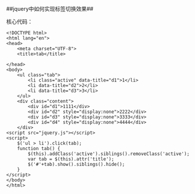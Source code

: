 ##jquery中如何实现标签切换效果##

核心代码：

    <!DOCTYPE html>
	<html lang="en">
	<head>
		<meta charset="UTF-8">
		<title>tab</title>
	
	</head>
	<body>
		<ul class="tab">
			<li class="active" data-title="d1">1</li>
			<li data-title="d2">2</li>
			<li data-title="d3">3</li>
		</ul>
		<div class="content">
			<div id="d1">1111</div>
			<div id="d2" style="display:none">2222</div>
			<div id="d3" style="display:none">3333</div>
			<div id="d4" style="display:none">4444</div>
		</div>
	<script src="jquery.js"></script>	
	<script>
		$('ul > li').click(tab);
		function tab() {
			$(this).addClass('active').siblings().removeClass('active');
			var tab = $(this).attr('title');
			$('#'+tab).show().siblings().hide();
		}
	</script>
	</body>
	</html>
